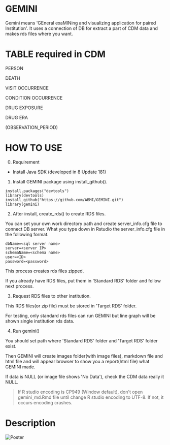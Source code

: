 # GEMINI

Gemini means 'GEneral exaMINing and visualizing application for paired Institution'.
It uses a connection of DB for extract a part of CDM data and makes rds files where you want.

# TABLE required in CDM

PERSON

DEATH

VISIT OCCURRENCE

CONDITION OCCURRENCE

DRUG EXPOSURE

DRUG ERA

(OBSERVATION_PERIOD)

# HOW TO USE

0. Requirement

* Install Java SDK (developed in 8 Update 181)

1. Install GEMINI package using install_github().

```
install.packages("devtools")
library(devtools)
install_github("https://github.com/ABMI/GEMINI.git")
library(gemini)
```

2. After install, create_rds() to create RDS files.

You can set your own work directory path and create server_info.cfg file to connect DB server.
What you type down in Rstudio the server_info.cfg file in the following format.


```
dbName=<sql server name>
server=<server IP>
schemaName=<schema name>
user=<ID>
password=<password>
```

This process creates rds files zipped.

If you already have RDS files, put them in 'Standard RDS' folder and follow next process.

3. Request RDS files to other institution.

This RDS files(or zip file) must be stored in 'Target RDS' folder.

For testing, only standard rds files can run GEMINI but line graph will be shown single institution rds data.
  
4. Run gemini()

You should set path where 'Standard RDS' folder and 'Target RDS' folder exist.

Then GEMINI will create images folder(with image files), markdown file and html file and will appear browser to show you a report(html file) what GEMINI made.

If data is NULL (or image file shows 'No Data'), check the CDM data really it NULL.

> If R studio encoding is CP949 (Window default), don't open gemini_md.Rmd file until change R studio encoding to UTF-8. If not, it occurs encoding crashes.

# Description
![Poster]()
